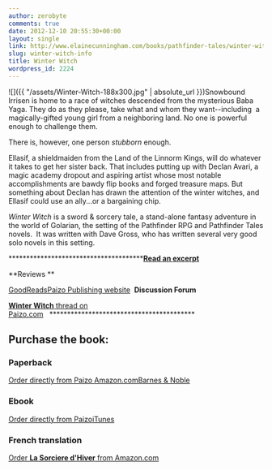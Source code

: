```yaml
---
author: zerobyte
comments: true
date: 2012-12-10 20:55:30+00:00
layout: single
link: http://www.elainecunningham.com/books/pathfinder-tales/winter-witch-info/
slug: winter-witch-info
title: Winter Witch
wordpress_id: 2224
---
```


![]({{ "/assets/Winter-Witch-188x300.jpg" | absolute_url }})Snowbound Irrisen is home to a race of witches descended from the mysterious Baba Yaga. They do as they please, take what and whom they want--including  a magically-gifted young girl from a neighboring land. No one is powerful enough to challenge them.

There is, however, one person _stubborn_ enough.

Ellasif, a shieldmaiden from the Land of the Linnorm Kings, will do whatever it takes to get her sister back. That includes putting up with Declan Avari, a magic academy dropout and aspiring artist whose most notable accomplishments are bawdy flip books and forged treasure maps. But something about Declan has drawn the attention of the winter witches, and Ellasif could use an ally...or a bargaining chip.

_Winter Witch_ is a sword & sorcery tale, a stand-alone fantasy adventure in the world of Golarian, the setting of the Pathfinder RPG and Pathfinder Tales novels.  It was written with Dave Gross, who has written several very good solo novels in this setting.

****************************************[Read an excerpt](http://paizo.com/products/btpy8h6j?Pathfinder-Tales-Winter-Witch)**

**Reviews **

[GoodReads](http://www.goodreads.com/book/show/7959022-winter-witch)[Paizo Publishing website](http://paizo.com/products/btpy8h6j?Pathfinder-Tales-Winter-Witch)  **Discussion Forum**

[**Winter Witch** thread on Paizo.com](http://paizo.com/cgi-bin/WebObjects/Store.woa/wa/browse?path=threads%2Frzs2lh8t)   *****************************************


## Purchase the book:




### Paperback


[Order directly from Paizo ](http://paizo.com/products/btpy8h6j?Pathfinder-Tales-Winter-Witch)[Amazon.com](http://www.amazon.com/Pathfinder-Tales-Winter-Elaine-Cunningham/dp/1601252862/ref=sr_1_1?ie=UTF8&qid=1355172223&sr=8-1&keywords=Winter+Witch+Elaine+Cunningham)[Barnes & Noble](http://www.barnesandnoble.com/w/pathfinder-tales-elaine-cunningham/1102251515)


### 




### Ebook


[Order directly from Paizo](http://paizo.com/products/btpy8h6j?Pathfinder-Tales-Winter-Witch)[iTunes](https://itunes.apple.com/us/book/pathfinder-tales-winter-witch/id402582235?mt=11) 


### 




### French translation


[Order **La Sorciere d'Hiver** from Amazon.com](http://www.amazon.com/Pathfinder-2-French-Elaine-Cunningham/dp/2363280644/ref=la_B00458D7YO_1_40?s=books&ie=UTF8&qid=1365426618&sr=1-40)    
